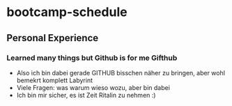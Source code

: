# bootcamp-schedule

## Personal Experience

### Learned many things but Github is for me Gifthub

- Also ich bin dabei gerade GITHUB bisschen näher zu bringen, aber wohl bemekrt komplett Labyrint
- Viele Fragen: was warum wieso wozu, aber bin dabei
- Ich bin mir sicher, es ist Zeit Ritalin zu nehmen :)

